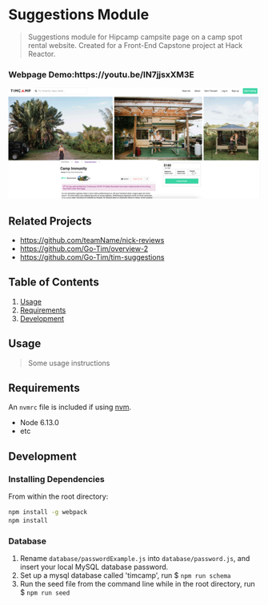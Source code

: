 # Suggestions Module
> Suggestions module for Hipcamp campsite page on a camp spot rental website. Created for a Front-End Capstone project at Hack Reactor.

<h3><b>Webpage Demo:</b>https://youtu.be/IN7jjsxXM3E</h3>

![](readme-assets/webpage.png)

## Related Projects

  - https://github.com/teamName/nick-reviews
  - https://github.com/Go-Tim/overview-2
  - https://github.com/Go-Tim/tim-suggestions

## Table of Contents

1. [Usage](#Usage)
2. [Requirements](#requirements)
3. [Development](#development)

## Usage

> Some usage instructions

## Requirements

An `nvmrc` file is included if using [nvm](https://github.com/creationix/nvm).

- Node 6.13.0
- etc

## Development

### Installing Dependencies

From within the root directory:

```sh
npm install -g webpack
npm install
```

### Database
1. Rename ```database/passwordExample.js``` into ```database/password.js```, and insert your local MySQL database password.
2. Set up a mysql database called 'timcamp', run $ ```npm run schema```
3. Run the seed file from the command line while in the root directory, run $ ```npm run seed```
